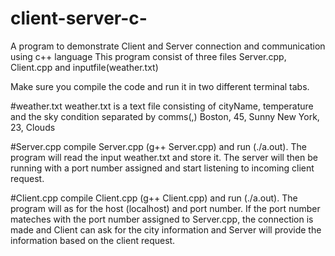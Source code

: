 # client-server-c-
A program to demonstrate Client and Server connection and communication using c++ language
This program consist of three files Server.cpp, Client.cpp and inputfile(weather.txt)

Make sure you compile the code and run it in two different terminal tabs.

#weather.txt
weather.txt is a text file consisting of cityName, temperature and the sky condition separated by comms(,)
Boston, 45, Sunny
New York, 23, Clouds

#Server.cpp
compile Server.cpp (g++ Server.cpp) and run (./a.out). The program will read the input weather.txt and store it. 
The server will then be running with a port number assigned and start listening to incoming client request.

#Client.cpp
compile Client.cpp (g++ Client.cpp) and run (./a.out). The program will as for the host (localhost) and port number. If the port number 
mateches with the port number assigned to Server.cpp, the connection is made and Client can ask for the city information and Server will 
provide the information based on the client request.
